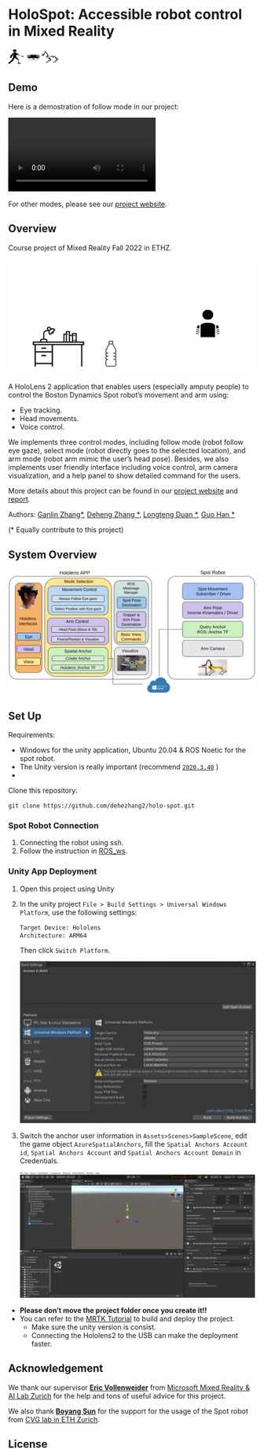 # HoloSpot: Accessible robot control in Mixed Reality

<img src="Assets/logo.png" alt="logo" style="zoom:10%;" />

## Demo

Here is a demostration of follow mode in our project:

<video src="Assets/holospot.mp4"></video>

For other modes, please see our [project website](https://zhangganlin.github.io/Holo-Spot-Page/index.html).

## Overview

Course project of Mixed Reality Fall 2022 in ETHZ.

![motivation](Assets/motivation.gif)

A HoloLens 2 application that enables users (especially amputy people) to control the Boston Dynamics Spot robot’s movement and arm using:

- Eye tracking.
- Head movements.
- Voice control. 

We implements three control modes, including follow mode (robot follow eye gaze), select mode (robot directly goes to the selected location), and arm mode (robot arm mimic the user’s head pose). Besides, we also implements user friendly interface including voice control,  arm camera visualization, and a help panel to show detailed command for the users. 

More details about this project can be found in our [project website](https://zhangganlin.github.io/Holo-Spot-Page/index.html) and [report](
report/report.pdf).

Authors: [Ganlin Zhang*](https://github.com/zhangganlin), [Deheng Zhang *](), [Longteng Duan *](https://github.com/DecAd3), [Guo Han *](https://github.com/guo-han)

(\* Equally contribute to this project)



## System Overview

![system](Assets/system.jpeg)

## Set Up

Requirements: 

* Windows for the unity application, Ubuntu 20.04 & ROS Noetic for the spot robot. 
* The Unity version is really important (recommend [`2020.3.40`](https://unity.com/releases/editor/whats-new/2020.3.40) )
* 

Clone this repository:

```shell
git clone https://github.com/dehezhang2/holo-spot.git
```

### Spot Robot Connection

1. Connecting the robot using ssh. 
2. Follow the instruction in [ROS_ws](https://github.com/dehezhang2/holo-spot/blob/master/ROS_ws/README.md).

### Unity App Deployment

1. Open this project using Unity

2. In the unity project `File > Build Settings > Universal Windows Platform`, use the following settings:

   ```
   Target Device: Hololens 
   Architecture: ARM64
   ```

   Then click `Switch Platform`.

   <img src="Assets/Screen Shot 2023-01-17 at 2.40.04 PM.png" alt="Screen Shot 2023-01-17 at 2.40.04 PM" style="zoom:50%;" />

3. Switch the anchor user information in `Assets>Scenes>SampleScene`, edit the game object `AzureSpatialAnchors`, fill the `Spatial Anchors Account id`, `Spatial Anchors Account` and `Spatial Anchors Account Domain` in Credentials.

   <img src="Assets/Screen Shot 2023-01-17 at 2.41.16 PM.png" alt="Screen Shot 2023-01-17 at 2.41.16 PM" style="zoom:70%;" />

* **Please don’t move the project folder once you create it!!**
* You can refer to the [MRTK Tutorial](https://learn.microsoft.com/en-us/training/modules/learn-mrtk-tutorials/1-1-introduction) to build and deploy the project.
   * Make sure the unity version is consist. 
   * Connecting the Hololens2 to the USB can make the deployment faster.

## Acknowledgement

We thank our supervisor [**Eric Vollenweider**](https://www.google.com/url?q=https%3A%2F%2Fwww.linkedin.com%2Fin%2Feric-vollenweider-1b4b1616a%2F&sa=D&sntz=1&usg=AOvVaw17gr9GUNJvSQ1Z8q3tNMfJ) from [Microsoft Mixed Reality & AI Lab Zurich](https://www.google.com/url?q=https%3A%2F%2Fwww.microsoft.com%2Fen-us%2Fresearch%2Flab%2Fmixed-reality-ai-zurich%2F&sa=D&sntz=1&usg=AOvVaw0Kr16B1OhJ7Ac4DE_GRBcG) for the help and tons of useful advice for this project.

We also thank [**Boyang Sun**](https://www.google.com/url?q=https%3A%2F%2Fwww.linkedin.com%2Fin%2Fboyang-sun-8a1624117&sa=D&sntz=1&usg=AOvVaw0uGa6-eacTqtFZvf-OpCBZ) for the support for the usage of the Spot robot from [CVG lab in ETH Zurich](https://www.google.com/url?q=https%3A%2F%2Fwww.cvg.ethz.ch%2F&sa=D&sntz=1&usg=AOvVaw1dDhOuYfYGJ0L_aogn7TgC).

## License
